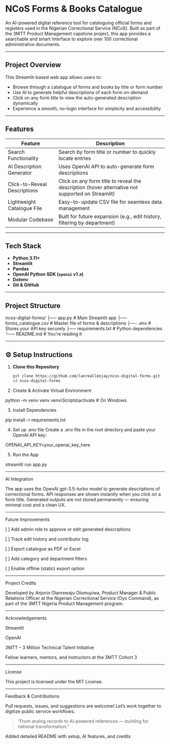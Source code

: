 # NCoS Forms & Books Catalogue

An AI-powered digital reference tool for cataloguing official forms and registers used in the Nigerian Correctional Service (NCoS). Built as part of the 3MTT Product Management capstone project, this app provides a searchable and smart interface to explore over 100 correctional administrative documents.

---

## Project Overview

This Streamlit-based web app allows users to:

- Browse through a catalogue of forms and books by title or form number
- Use AI to generate helpful descriptions of each form on-demand
- Click on any form title to view the auto-generated description dynamically
- Experience a smooth, no-login interface for simplicity and accessibility

---

## Features

| Feature                             | Description                                                                 |
|------------------------------------|-----------------------------------------------------------------------------|
| Search Functionality            | Search by form title or number to quickly locate entries                    |
| AI Description Generator        | Uses OpenAI API to auto-generate form descriptions                         |
| Click-to-Reveal Descriptions   | Click on any form title to reveal the description (hover alternative not supported on Streamlit) |
| Lightweight Catalogue File      | Easy-to-update CSV file for seamless data management                        |
| Modular Codebase                | Built for future expansion (e.g., edit history, filtering by department)    |

---

## Tech Stack

- **Python 3.11+**
- **Streamlit**
- **Pandas**
- **OpenAI Python SDK (`openai` v1.x)**
- **Dotenv**
- **Git & GitHub**

---

## Project Structure

ncos-digital-forms/ ├── app.py                   # Main Streamlit app ├── forms_catalogue.csv      # Master file of forms & descriptions ├── .env                     # Stores your API key securely ├── requirements.txt         # Python dependencies └── README.md                # You're reading it

---

## ⚙️ Setup Instructions

1. **Clone this Repository**
   ```bash
   git clone https://github.com/lanreallenjay/ncos-digital-forms.git
   cd ncos-digital-forms

2. Create & Activate Virtual Environment

python -m venv venv
venv\Scripts\activate   # On Windows


3. Install Dependencies

pip install -r requirements.txt


4. Set up .env file Create a .env file in the root directory and paste your OpenAI API key:

OPENAI_API_KEY=your_openai_key_here


5. Run the App

streamlit run app.py




---

AI Integration

The app uses the OpenAI gpt-3.5-turbo model to generate descriptions of correctional forms. API responses are shown instantly when you click on a form title. Generated outputs are not stored permanently — ensuring minimal cost and a clean UX.


---

Future Improvements

[ ] Add admin role to approve or edit generated descriptions

[ ] Track edit history and contributor log

[ ] Export catalogue as PDF or Excel

[ ] Add category and department filters

[ ] Enable offline (static) export option



---

Project Credits

Developed by Anjorin Olanrewaju Olumuyiwa, Product Manager & Public Relations Officer at the Nigerian Correctional Service (Oyo Command), as part of the 3MTT Nigeria Product Management program.


---

Acknowledgements

Streamlit

OpenAI

3MTT – 3 Million Technical Talent Initiative

Fellow learners, mentors, and instructors at the 3MTT Cohort 3



---

License

This project is licensed under the MIT License.


---

Feedback & Contributions

Pull requests, issues, and suggestions are welcome! Let’s work together to digitize public service workflows.

> “From analog records to AI-powered references — building for national transformation.”

Added detailed README with setup, AI features, and credits
